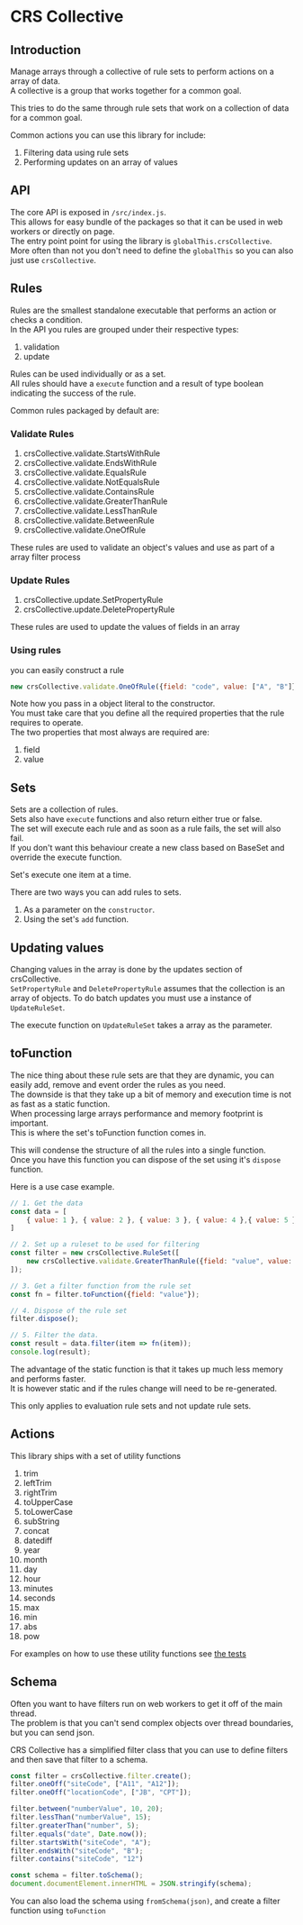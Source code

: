 # CRS Collective

## Introduction

Manage arrays through a collective of rule sets to perform actions on a array of data.  
A collective is a group that works together for a common goal.  

This tries to do the same through rule sets that work on a collection of data for a common goal.

Common actions you can use this library for include:

1. Filtering data using rule sets
1. Performing updates on an array of values

## API

The core API is exposed in `/src/index.js`.   
This allows for easy bundle of the packages so that it can be used in web workers or directly on page.  
The entry point point for using the library is `globalThis.crsCollective`.  
More often than not you don't need to define the `globalThis` so you can also just use `crsCollective`. 

## Rules

Rules are the smallest standalone executable that performs an action or checks a condition.  
In the API you rules are grouped under their respective types:

1. validation
1. update

Rules can be used individually or as a set.  
All rules should have a `execute` function and a result of type boolean indicating the success of the rule.

Common rules packaged by default are:

### Validate Rules

1. crsCollective.validate.StartsWithRule
1. crsCollective.validate.EndsWithRule
1. crsCollective.validate.EqualsRule
1. crsCollective.validate.NotEqualsRule
1. crsCollective.validate.ContainsRule
1. crsCollective.validate.GreaterThanRule
1. crsCollective.validate.LessThanRule
1. crsCollective.validate.BetweenRule
1. crsCollective.validate.OneOfRule

These rules are used to validate an object's values and use as part of a array filter process

### Update Rules

1. crsCollective.update.SetPropertyRule
1. crsCollective.update.DeletePropertyRule

These rules are used to update the values of fields in an array

### Using rules

you can easily construct a rule 
```js
new crsCollective.validate.OneOfRule({field: "code", value: ["A", "B"]})
```

Note how you pass in a object literal to the constructor.  
You must take care that you define all the required properties that the rule requires to operate.  
The two properties that most always are required are:

1. field
1. value

## Sets 

Sets are a collection of rules.  
Sets also have `execute` functions and also return either true or false.  
The set will execute each rule and as soon as a rule fails, the set will also fail.  
If you don't want this behaviour create a new class based on BaseSet and override the execute function.

Set's execute one item at a time.  

There are two ways you can add rules to sets.

1. As a parameter on the `constructor`.
1. Using the set's `add` function.

## Updating values

Changing values in the array is done by the updates section of crsCollective.  
`SetPropertyRule` and `DeletePropertyRule` assumes that the collection is an array of objects.
To do batch updates you must use a instance of `UpdateRuleSet`.

The execute function on `UpdateRuleSet` takes a array as the parameter.

## toFunction

The nice thing about these rule sets are that they are dynamic, you can easily add, remove and event order the rules as you need.  
The downside is that they take up a bit of memory and execution time is not as fast as a static function.  
When processing large arrays performance and memory footprint is important.  
This is where the set's toFunction function comes in.  

This will condense the structure of all the rules into a single function.  
Once you have this function you can dispose of the set using it's `dispose` function.

Here is a use case example.

```js
// 1. Get the data
const data = [
    { value: 1 }, { value: 2 }, { value: 3 }, { value: 4 },{ value: 5 }
]

// 2. Set up a ruleset to be used for filtering
const filter = new crsCollective.RuleSet([
    new crsCollective.validate.GreaterThanRule({field: "value", value: 2})
]);

// 3. Get a filter function from the rule set
const fn = filter.toFunction({field: "value"});

// 4. Dispose of the rule set
filter.dispose();

// 5. Filter the data.
const result = data.filter(item => fn(item));
console.log(result);
```

The advantage of the static function is that it takes up much less memory and performs faster.  
It is however static and if the rules change will need to be re-generated.

This only applies to evaluation rule sets and not update rule sets.

## Actions

This library ships with a set of utility functions

1. trim
1. leftTrim
1. rightTrim
1. toUpperCase
1. toLowerCase
1. subString
1. concat
1. datediff
1. year
1. month
1. day
1. hour
1. minutes
1. seconds
1. max
1. min
1. abs
1. pow

For examples on how to use these utility functions see [the tests](https://github.com/caperaven/crs-collective/blob/master/test/processors/actions.test.js)

## Schema

Often you want to have filters run on web workers to get it off of the main thread.  
The problem is that you can't send complex objects over thread boundaries, but you can send json.

CRS Collective has a simplified filter class that you can use to define filters and then save that filter to a schema.

```js
const filter = crsCollective.filter.create();
filter.oneOff("siteCode", ["A11", "A12"]);
filter.oneOff("locationCode", ["JB", "CPT"]);

filter.between("numberValue", 10, 20);
filter.lessThan("numberValue", 15);
filter.greaterThan("number", 5);
filter.equals("date", Date.now());
filter.startsWith("siteCode", "A");
filter.endsWith("siteCode", "B");
filter.contains("siteCode", "12")

const schema = filter.toSchema();
document.documentElement.innerHTML = JSON.stringify(schema);
```

You can also load the schema using `fromSchema(json)`, and create a filter function using `toFunction`